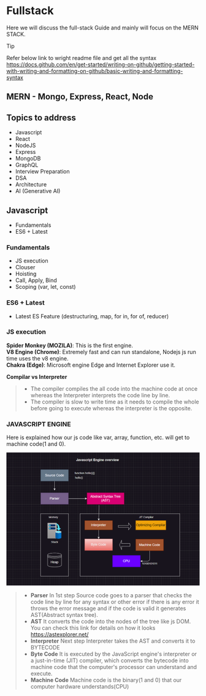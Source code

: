 # Fullstack
Here we will discuss the full-stack Guide and mainly will focus on the MERN STACK.

> [!TIP]
>Refer below link to wright readme file and get all the syntax   
https://docs.github.com/en/get-started/writing-on-github/getting-started-with-writing-and-formatting-on-github/basic-writing-and-formatting-syntax


## MERN - Mongo, Express, React, Node
## Topics to address
- Javascript
- React
- NodeJS
- Express
- MongoDB
- GraphQL
- Interview Preparation
- DSA
- Architecture
- AI (Generative AI)

## Javascript
* Fundamentals
* ES6 + Latest

### Fundamentals
* JS execution 
* Clouser  
* Hoisting  
* Call, Apply, Bind  
* Scoping (var, let, const)  
      
### ES6 + Latest
* Latest ES Feature (destructuring, map, for in, for of, reducer)

### JS execution

**Spider Monkey (MOZILA)**: This is the first engine.  
**V8 Engine (Chrome)**: Extremely fast and can run standalone, Nodejs js run time uses the v8 engine.  
**Chakra (Edge)**: Microsoft engine Edge and Internet Explorer use it. 

**Compilar vs Interpreter**
> * The compiler compiles the all code into the machine code at once whereas the Interpreter interprets the code line by line.
> * The compiler is slow to write time as it needs to compile the whole before going to execute whereas the interpreter is the opposite.  

### JAVASCRIPT ENGINE    
Here is explained how our js code like var, array, function, etc. will get to machine code(1 and 0).

![Screenshot of a comment on a GitHub issue showing an image, added in the Markdown, of an Octocat smiling and raising a tentacle.](/assets/JS%20ENgine.png) 

> * **Parser**  In 1st step Source code goes to a parser that checks the code line by line for any syntax or other error if there is any error it throws the error message and if the code is valid it generates AST(Abstract syntax tree).
> * **AST**  It converts the code into the nodes of the tree like js DOM. You can check this link for details on how it looks  https://astexplorer.net/  
> * **Interpreter**  Next step Interpreter takes the AST and converts it to BYTECODE
> * **Byte Code** It is executed by the JavaScript engine's interpreter or a just-in-time (JIT) compiler, which converts the bytecode into machine code that the computer's processor can understand and execute.
> * **Machine Code**  Machine code is the binary(1 and 0) that our computer hardware understands(CPU)
